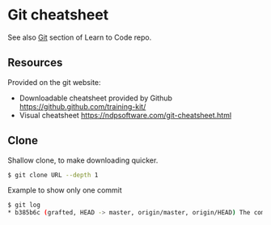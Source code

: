 # Git cheatsheet 

See also [Git](https://github.com/MichaelCurrin/learn-to-code/tree/master/Version%20control/Git) section of Learn to Code repo.

## Resources

Provided on the git website:

- Downloadable cheatsheet provided by Github https://github.github.com/training-kit/
- Visual cheatsheet https://ndpsoftware.com/git-cheatsheet.html








## Clone

Shallow clone, to make downloading quicker.

```sh
$ git clone URL --depth 1
```

Example to show only one commit 
```sh
$ git log
* b385b6c (grafted, HEAD -> master, origin/master, origin/HEAD) The commit message
```

<!--stackedit_data:
eyJoaXN0b3J5IjpbLTE0MTQ1NTExMTVdfQ==
-->